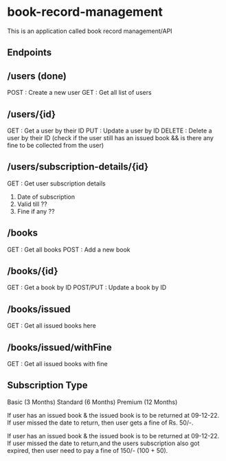 # book-record-management

This is an application called book record management/API

## Endpoints

## /users (done)
POST : Create a new user
GET : Get all list of users

## /users/{id} 
GET : Get a user by their ID
PUT : Update a user by ID
DELETE : Delete a user by their ID (check if the user still has an issued book && is there any fine to be collected from the user)

## /users/subscription-details/{id}
GET : Get user subscription details
1. Date of subscription
2. Valid till ??
3. Fine if any ??

## /books
GET : Get all books
POST : Add a new book

## /books/{id}
GET : Get a book by ID
POST/PUT : Update a book by ID

## /books/issued
GET : Get all issued books here

## /books/issued/withFine
GET : Get all issued books with fine

## Subscription Type
Basic (3 Months)
Standard (6 Months)
Premium (12 Months)


If user has an issued book & the issued book is to be returned at 09-12-22.
If user missed the date to return, then user gets a fine of Rs. 50/-.

If user has an issued book & the issued book is to be returned at 09-12-22.
If user missed the date to return,and the users subscription also got expired, then user need to pay a fine of 150/- (100 + 50).






<!-- 
    MVC Arch
        >> Model View Controller
        >> Model & Controller : backend ( Node.js, MongoDB, Mongoose, etc.. )
        >> View : Frontend ( Reacct.js, View.js, etc.. )
        >> Controller : Brain or logic of ur route
 -->


 <!-- model: It speaks about the structure of MongoDB Collection -->